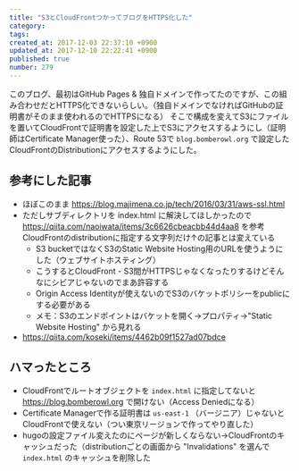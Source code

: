 ```yaml
---
title: "S3とCloudFrontつかってブログをHTTPS化した"
category: 
tags: 
created_at: 2017-12-03 22:37:10 +0900
updated_at: 2017-12-10 22:22:41 +0900
published: true
number: 279
---
```


このブログ、最初はGitHub Pages & 独自ドメインで作ってたのですが、この組み合わせだとHTTPS化できないらしい。（独自ドメインでなければGitHubの証明書がそのまま使われるのでHTTPSになる）
そこで構成を変えてS3にファイルを置いてCloudFrontで証明書を設定した上でS3にアクセスするようにし（証明師はCertificate Manager使った）、Route 53で `blog.bomberowl.org` で設定したCloudFrontのDistributionにアクセスするようにした。

## 参考にした記事

- ほぼこのまま https://blog.majimena.co.jp/tech/2016/03/31/aws-ssl.html
- ただしサブディレクトリを index.html に解決してほしかったので https://qiita.com/naoiwata/items/3c6626cbeacbb44d4aa8 を参考CloudFrontのdistributionに指定する文字列だけ↑の記事とは変えている
    - S3 bucketではなくS3のStatic Website Hosting用のURLを使うようにした（ウェブサイトホスティング）
    - こうするとCloudFront - S3間がHTTPSじゃなくなったりするけどそんなにシビアじゃないのでまあ許容する
    - Origin Access Identityが使えないのでS3のバケットポリシーをpublicにする必要がある
    - メモ：S3のエンドポイントはバケットを開く→プロパティ→"Static Website Hosting" から見れる
- https://qiita.com/koseki/items/4462b09f1527ad07bdce

## ハマったところ

- CloudFrontでルートオブジェクトを `index.html` に指定してないと https://blog.bomberowl.org で開けない（Access Deniedになる）
- Certificate Managerで作る証明書は `us-east-1` （バージニア）じゃないとCloudFrontで使えない（つい東京リージョンで作ってやり直した）
- hugoの設定ファイル変えたのにページが新しくならない→CloudFrontのキャッシュだった（distributionごとの画面から "Invalidations" を選んで `index.html` のキャッシュを削除した
